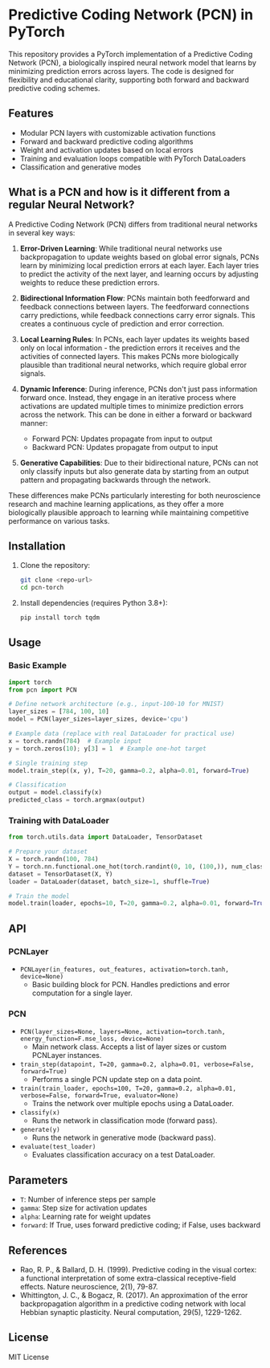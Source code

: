 # Predictive Coding Network (PCN) in PyTorch

This repository provides a PyTorch implementation of a Predictive Coding Network (PCN), a biologically inspired neural network model that learns by minimizing prediction errors across layers. The code is designed for flexibility and educational clarity, supporting both forward and backward predictive coding schemes.

## Features
- Modular PCN layers with customizable activation functions
- Forward and backward predictive coding algorithms
- Weight and activation updates based on local errors
- Training and evaluation loops compatible with PyTorch DataLoaders
- Classification and generative modes

## What is a PCN and how is it different from a regular Neural Network?

A Predictive Coding Network (PCN) differs from traditional neural networks in several key ways:

1. **Error-Driven Learning**: While traditional neural networks use backpropagation to update weights based on global error signals, PCNs learn by minimizing local prediction errors at each layer. Each layer tries to predict the activity of the next layer, and learning occurs by adjusting weights to reduce these prediction errors.

2. **Bidirectional Information Flow**: PCNs maintain both feedforward and feedback connections between layers. The feedforward connections carry predictions, while feedback connections carry error signals. This creates a continuous cycle of prediction and error correction.

3. **Local Learning Rules**: In PCNs, each layer updates its weights based only on local information - the prediction errors it receives and the activities of connected layers. This makes PCNs more biologically plausible than traditional neural networks, which require global error signals.

4. **Dynamic Inference**: During inference, PCNs don't just pass information forward once. Instead, they engage in an iterative process where activations are updated multiple times to minimize prediction errors across the network. This can be done in either a forward or backward manner:
   - Forward PCN: Updates propagate from input to output
   - Backward PCN: Updates propagate from output to input

5. **Generative Capabilities**: Due to their bidirectional nature, PCNs can not only classify inputs but also generate data by starting from an output pattern and propagating backwards through the network.

These differences make PCNs particularly interesting for both neuroscience research and machine learning applications, as they offer a more biologically plausible approach to learning while maintaining competitive performance on various tasks.

## Installation

1. Clone the repository:
   ```bash
   git clone <repo-url>
   cd pcn-torch
   ```
2. Install dependencies (requires Python 3.8+):
   ```bash
   pip install torch tqdm
   ```

## Usage

### Basic Example
```python
import torch
from pcn import PCN

# Define network architecture (e.g., input-100-10 for MNIST)
layer_sizes = [784, 100, 10]
model = PCN(layer_sizes=layer_sizes, device='cpu')

# Example data (replace with real DataLoader for practical use)
x = torch.randn(784)  # Example input
y = torch.zeros(10); y[3] = 1  # Example one-hot target

# Single training step
model.train_step((x, y), T=20, gamma=0.2, alpha=0.01, forward=True)

# Classification
output = model.classify(x)
predicted_class = torch.argmax(output)
```

### Training with DataLoader
```python
from torch.utils.data import DataLoader, TensorDataset

# Prepare your dataset
X = torch.randn(100, 784)
Y = torch.nn.functional.one_hot(torch.randint(0, 10, (100,)), num_classes=10).float()
dataset = TensorDataset(X, Y)
loader = DataLoader(dataset, batch_size=1, shuffle=True)

# Train the model
model.train(loader, epochs=10, T=20, gamma=0.2, alpha=0.01, forward=True)
```

## API

### PCNLayer
- `PCNLayer(in_features, out_features, activation=torch.tanh, device=None)`
  - Basic building block for PCN. Handles predictions and error computation for a single layer.

### PCN
- `PCN(layer_sizes=None, layers=None, activation=torch.tanh, energy_function=F.mse_loss, device=None)`
  - Main network class. Accepts a list of layer sizes or custom PCNLayer instances.
- `train_step(datapoint, T=20, gamma=0.2, alpha=0.01, verbose=False, forward=True)`
  - Performs a single PCN update step on a data point.
- `train(train_loader, epochs=100, T=20, gamma=0.2, alpha=0.01, verbose=False, forward=True, evaluator=None)`
  - Trains the network over multiple epochs using a DataLoader.
- `classify(x)`
  - Runs the network in classification mode (forward pass).
- `generate(y)`
  - Runs the network in generative mode (backward pass).
- `evaluate(test_loader)`
  - Evaluates classification accuracy on a test DataLoader.

## Parameters
- `T`: Number of inference steps per sample
- `gamma`: Step size for activation updates
- `alpha`: Learning rate for weight updates
- `forward`: If True, uses forward predictive coding; if False, uses backward

## References
- Rao, R. P., & Ballard, D. H. (1999). Predictive coding in the visual cortex: a functional interpretation of some extra-classical receptive-field effects. Nature neuroscience, 2(1), 79-87.
- Whittington, J. C., & Bogacz, R. (2017). An approximation of the error backpropagation algorithm in a predictive coding network with local Hebbian synaptic plasticity. Neural computation, 29(5), 1229-1262.

## License
MIT License
